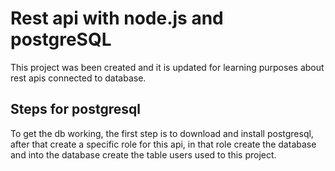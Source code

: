 # Rest api with node.js and postgreSQL

This project was been created and it is updated for learning purposes about rest apis connected to database.

## Steps for postgresql

To get the db working, the first step is to download and install postgresql, after that create
a specific role for this api, in that role create the database and into the database create the table users used to this project.
